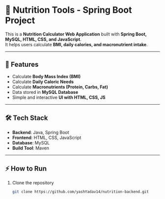 # 🍎 Nutrition Tools - Spring Boot Project

This is a **Nutrition Calculator Web Application** built with **Spring Boot, MySQL, HTML, CSS, and JavaScript**.  
It helps users calculate **BMI, daily calories, and macronutrient intake**.

---

## 🚀 Features
- Calculate **Body Mass Index (BMI)**  
- Calculate **Daily Caloric Needs**  
- Calculate **Macronutrients (Protein, Carbs, Fat)**  
- Data stored in **MySQL Database**  
- Simple and interactive **UI with HTML, CSS, JS**

---

## 🛠️ Tech Stack
- **Backend**: Java, Spring Boot  
- **Frontend**: HTML, CSS, JavaScript  
- **Database**: MySQL  
- **Build Tool**: Maven  

---

## ⚡ How to Run
1. Clone the repository  
   ```bash
   git clone https://github.com/yashYadav14/nutrition-backend.git
